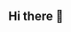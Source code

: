 ## Hi there 👋

<!--
- 🔭 I’m currently working on Python and BigData
- 🌱 I’m currently learning PySharp and Kafka
- 🤔 I’m looking for help with OOPS through Java
- 💬 Ask me about JavaScript, C, Java
-->
